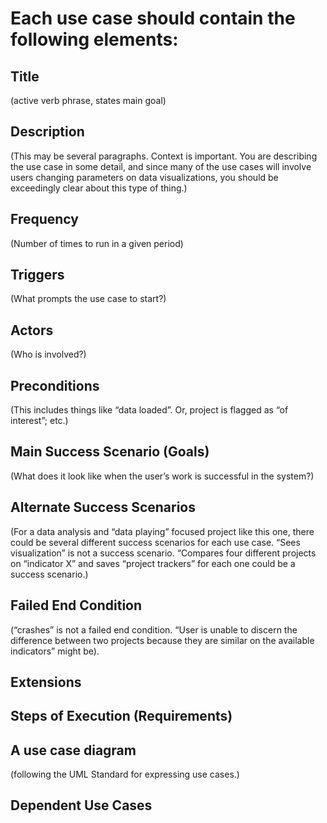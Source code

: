 
# Each use case should contain the following elements:

## Title 
(active verb phrase, states main goal)


## Description 
(This may be several paragraphs. Context is important. You are describing the use case in some detail, and since many of the use cases will involve users changing parameters on data visualizations, you should be exceedingly clear about this type of thing.)



## Frequency 
(Number of times to run in a given period)


## Triggers 
(What prompts the use case to start?)



## Actors 
(Who is involved?)



## Preconditions 
(This includes things like “data loaded”. Or, project is flagged as “of interest”; etc.)



## Main Success Scenario (Goals)
(What does it look like when the user’s work is successful in the system?)



## Alternate Success Scenarios 
(For a data analysis and “data playing” focused project like this one, there could be several different success scenarios for each use case. “Sees visualization” is not a success scenario. “Compares four different projects on “indicator X” and saves “project trackers” for each one could be a success scenario.)



## Failed End Condition 
(“crashes” is not a failed end condition. “User is unable to discern the difference between two projects because they are similar on the available indicators” might be).


## Extensions


## Steps of Execution (Requirements)


## A use case diagram
(following the UML Standard for expressing use cases.)


## Dependent Use Cases
